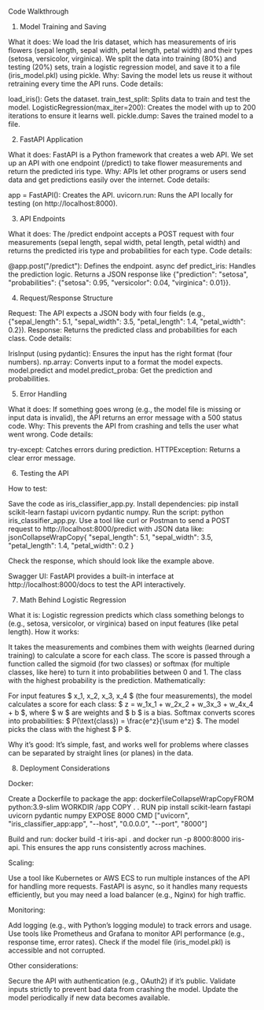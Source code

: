 Code Walkthrough
1. Model Training and Saving

What it does: We load the Iris dataset, which has measurements of iris flowers (sepal length, sepal width, petal length, petal width) and their types (setosa, versicolor, virginica). We split the data into training (80%) and testing (20%) sets, train a logistic regression model, and save it to a file (iris_model.pkl) using pickle.
Why: Saving the model lets us reuse it without retraining every time the API runs.
Code details:

load_iris(): Gets the dataset.
train_test_split: Splits data to train and test the model.
LogisticRegression(max_iter=200): Creates the model with up to 200 iterations to ensure it learns well.
pickle.dump: Saves the trained model to a file.



2. FastAPI Application

What it does: FastAPI is a Python framework that creates a web API. We set up an API with one endpoint (/predict) to take flower measurements and return the predicted iris type.
Why: APIs let other programs or users send data and get predictions easily over the internet.
Code details:

app = FastAPI(): Creates the API.
uvicorn.run: Runs the API locally for testing (on http://localhost:8000).



3. API Endpoints

What it does: The /predict endpoint accepts a POST request with four measurements (sepal length, sepal width, petal length, petal width) and returns the predicted iris type and probabilities for each type.
Code details:

@app.post("/predict"): Defines the endpoint.
async def predict_iris: Handles the prediction logic.
Returns a JSON response like {"prediction": "setosa", "probabilities": {"setosa": 0.95, "versicolor": 0.04, "virginica": 0.01}}.



4. Request/Response Structure

Request: The API expects a JSON body with four fields (e.g., {"sepal_length": 5.1, "sepal_width": 3.5, "petal_length": 1.4, "petal_width": 0.2}).
Response: Returns the predicted class and probabilities for each class.
Code details:

IrisInput (using pydantic): Ensures the input has the right format (four numbers).
np.array: Converts input to a format the model expects.
model.predict and model.predict_proba: Get the prediction and probabilities.



5. Error Handling

What it does: If something goes wrong (e.g., the model file is missing or input data is invalid), the API returns an error message with a 500 status code.
Why: This prevents the API from crashing and tells the user what went wrong.
Code details:

try-except: Catches errors during prediction.
HTTPException: Returns a clear error message.



6. Testing the API

How to test:

Save the code as iris_classifier_app.py.
Install dependencies: pip install scikit-learn fastapi uvicorn pydantic numpy.
Run the script: python iris_classifier_app.py.
Use a tool like curl or Postman to send a POST request to http://localhost:8000/predict with JSON data like:
jsonCollapseWrapCopy{
    "sepal_length": 5.1,
    "sepal_width": 3.5,
    "petal_length": 1.4,
    "petal_width": 0.2
}

Check the response, which should look like the example above.


Swagger UI: FastAPI provides a built-in interface at http://localhost:8000/docs to test the API interactively.

7. Math Behind Logistic Regression

What it is: Logistic regression predicts which class something belongs to (e.g., setosa, versicolor, or virginica) based on input features (like petal length).
How it works:

It takes the measurements and combines them with weights (learned during training) to calculate a score for each class.
The score is passed through a function called the sigmoid (for two classes) or softmax (for multiple classes, like here) to turn it into probabilities between 0 and 1.
The class with the highest probability is the prediction.
Mathematically:

For input features $ x_1, x_2, x_3, x_4 $ (the four measurements), the model calculates a score for each class: $ z = w_1x_1 + w_2x_2 + w_3x_3 + w_4x_4 + b $, where $ w $ are weights and $ b $ is a bias.
Softmax converts scores into probabilities: $ P(\text{class}) = \frac{e^z}{\sum e^z} $.
The model picks the class with the highest $ P $.




Why it’s good: It’s simple, fast, and works well for problems where classes can be separated by straight lines (or planes) in the data.

8. Deployment Considerations

Docker:

Create a Dockerfile to package the app:
dockerfileCollapseWrapCopyFROM python:3.9-slim
WORKDIR /app
COPY . .
RUN pip install scikit-learn fastapi uvicorn pydantic numpy
EXPOSE 8000
CMD ["uvicorn", "iris_classifier_app:app", "--host", "0.0.0.0", "--port", "8000"]

Build and run: docker build -t iris-api . and docker run -p 8000:8000 iris-api.
This ensures the app runs consistently across machines.


Scaling:

Use a tool like Kubernetes or AWS ECS to run multiple instances of the API for handling more requests.
FastAPI is async, so it handles many requests efficiently, but you may need a load balancer (e.g., Nginx) for high traffic.


Monitoring:

Add logging (e.g., with Python’s logging module) to track errors and usage.
Use tools like Prometheus and Grafana to monitor API performance (e.g., response time, error rates).
Check if the model file (iris_model.pkl) is accessible and not corrupted.


Other considerations:

Secure the API with authentication (e.g., OAuth2) if it’s public.
Validate inputs strictly to prevent bad data from crashing the model.
Update the model periodically if new data becomes available.

